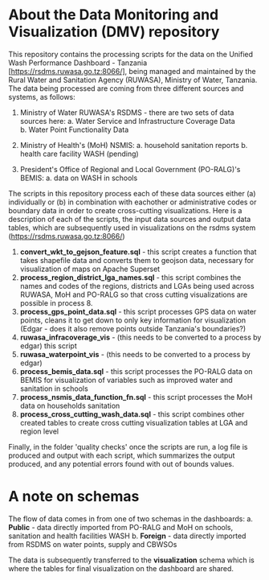 # About the Data Monitoring and Visualization (DMV) repository 

This repository contains the processing scripts for the data on the Unified Wash Performance Dashboard - Tanzania [https://rsdms.ruwasa.go.tz:8066/], being managed and maintained by the Rural Water and Sanitation Agency (RUWASA), Ministry of Water, Tanzania. The data being processed are coming from three different sources and systems, as follows: 

1. Ministry of Water RUWASA's RSDMS - there are two sets of data sources here:
   a. Water Service and Infrastructure Coverage Data  
   b. Water Point Functionality Data 

2. Ministry of Health's (MoH) NSMIS:
   a. household sanitation reports
   b. health care facility WASH (pending)

3. President's Office of Regional and Local Government (PO-RALG)'s BEMIS:
   a. data on WASH in schools 

The scripts in this repository process each of these data sources either (a) individually or (b) in combination with eachother or administrative codes or boundary data in order to create cross-cutting visualizations. Here is a description of each of the scripts, the input data sources and output data tables, which are subsequently used in visualizations on the rsdms system (https://rsdms.ruwasa.go.tz:8066/) 

1. **convert_wkt_to_gejson_feature.sql** - this script creates a function that takes shapefile data and converts them to geojson data, necessary for visualization of maps on Apache Superset  
2. **process_region_district_lga_names.sql** - this script combines the names and codes of the regions, districts and LGAs being used across RUWASA, MoH and PO-RALG so that cross cutting visualizations are possible in process 8. 
3. **process_gps_point_data.sql** - this script processes GPS data on water points, cleans it to get down to only key information for visualization (Edgar - does it also remove points outside Tanzania's boundaries?) 
4. **ruwasa_infracoverage_vis** - (this needs to be converted to a process by edgar) this script 
5. **ruwasa_waterpoint_vis** - (this needs to be converted to a process by edgar)
6. **process_bemis_data.sql** - this script processes the PO-RALG data on BEMIS for visualization of variables such as improved water and sanitation in schools 
7. **process_nsmis_data_function_fn.sql** - this script processes the MoH data on households sanitation 
8. **process_cross_cutting_wash_data.sql** - this script combines other created tables to create cross cutting visualization tables at LGA and region level 




Finally, in the folder 'quality checks' once the scripts are run, a log file is produced and output with each script, which summarizes the output produced, and any potential errors found with out of bounds values. 

# A note on schemas 

The flow of data comes in from one of two schemas in the dashboards: 
a. **Public** - data directly imported from PO-RALG and MoH on schools, sanitation and health facilities WASH
b. **Foreign** - data directly imported from RSDMS on water points, supply and CBWSOs

The data is subsequently transferred to the **visualization** schema which is where the tables for final visualization on the dashboard are shared. 
